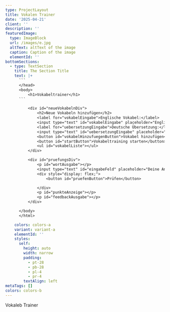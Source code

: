 ```yaml
---
type: ProjectLayout
title: Vokalen Trainer
date: '2025-04-21'
client: ''
description: ''
featuredImage:
  type: ImageBlock
  url: /images/e.jpg
  altText: altText of the image
  caption: Caption of the image
  elementId: ''
bottomSections:
  - type: TextSection
    title: The Section Title
    text: |+
      ```
      </head>
      <body>
          <h1>Vokabeltrainer</h1>
      ```

          <div id="neueVokabelnDiv">
              <h2>Neue Vokabeln hinzufügen</h2>
              <label for="vokabelEingabe">Englische Vokabel:</label>
              <input type="text" id="vokabelEingabe" placeholder="Englisch">
              <label for="uebersetzungEingabe">Deutsche Übersetzung:</label>
              <input type="text" id="uebersetzungEingabe" placeholder="Deutsch">
              <button id="vokabelHinzufuegenButton">Vokabel hinzufügen</button>
              <button id="startButton">Vokabeltraining starten</button>
              <ul id="vokabelListe"></ul>
          </div>

          <div id="pruefungsDiv">
              <p id="wortAusgabe"></p>
              <input type="text" id="eingabeFeld" placeholder="Deine Antwort">
              <div style="display: flex;">
                  <button id="pruefenButton">Prüfen</button>

              </div>
              <p id="punkteAnzeige"></p>
              <p id="feedbackAusgabe"></p>
          </div>

      </body>
      </html>

    colors: colors-a
    variant: variant-a
    elementId: ''
    styles:
      self:
        height: auto
        width: narrow
        padding:
          - pt-28
          - pb-28
          - pl-4
          - pr-4
        textAlign: left
metaTags: []
colors: colors-b
---
```

Vokaleb Trainer

